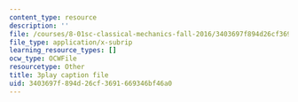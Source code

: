 ```yaml
---
content_type: resource
description: ''
file: /courses/8-01sc-classical-mechanics-fall-2016/3403697f894d26cf3691669346bf46a0_uua2hbbp7h4.srt
file_type: application/x-subrip
learning_resource_types: []
ocw_type: OCWFile
resourcetype: Other
title: 3play caption file
uid: 3403697f-894d-26cf-3691-669346bf46a0
---
```

